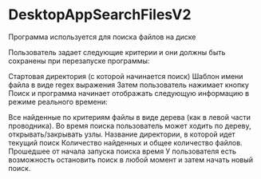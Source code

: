 # DesktopAppSearchFilesV2

Программа используется для поиска файлов на диске

Пользователь задает следующие критерии и они должны быть сохранены при перезапуске программы:

Стартовая директория (с которой начинается поиск)
Шаблон имени файла в виде regex выражения
Затем пользователь нажимает кнопку Поиск и программа начинает отображать следующую информацию в режиме реального времени:

Все найденные по критериям файлы в виде дерева (как в левой части проводника). Во время поиска пользователь может ходить по дереву, открывать/закрывать узлы.
Название директории, в которой идет текущий поиск
Количество найденных и общее количество файлов.
Прошедшее от начала запуска поиска время
У пользователя есть возможность остановить поиск в любой момент и затем начать новый поиск.
